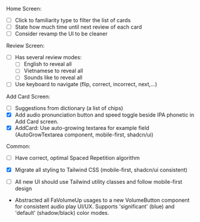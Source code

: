 Home Screen:

- [ ] Click to familiarity type to filter the list of cards
- [ ] State how much time until next review of each card
- [ ] Consider revamp the UI to be cleaner

Review Screen:

- [ ] Has several review modes:
  - [ ] English to reveal all
  - [ ] Vietnamese to reveal all
  - [ ] Sounds like to reveal all
- [ ] Use keyboard to navigate (flip, correct, incorrect, next,...)

Add Card Screen:

- [ ] Suggestions from dictionary (a list of chips)
- [x] Add audio pronunciation button and speed toggle beside IPA phonetic in Add Card screen.
- [x] AddCard: Use auto-growing textarea for example field (AutoGrowTextarea component, mobile-first, shadcn/ui)

Common:

- [ ] Have correct, optimal Spaced Repetition algorithm

- [x] Migrate all styling to Tailwind CSS (mobile-first, shadcn/ui consistent)
- [ ] All new UI should use Tailwind utility classes and follow mobile-first design

- Abstracted all FaVolumeUp usages to a new VolumeButton component for consistent audio play UI/UX. Supports 'significant' (blue) and 'default' (shadow/black) color modes.
